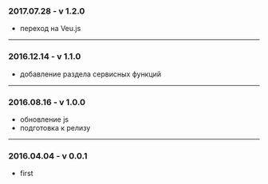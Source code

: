
### 2017.07.28 - v 1.2.0

- переход на Veu.js

---



### 2016.12.14 - v 1.1.0

- добавление раздела сервисных функций

---


### 2016.08.16 - v 1.0.0

- обновление js
- подготовка к релизу

---

### 2016.04.04 - v 0.0.1

- first